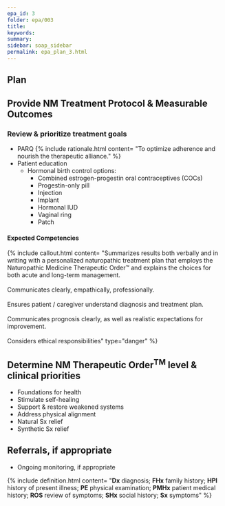 ```yaml
---
epa_id: 3
folder: epa/003
title: 
keywords: 
summary: 
sidebar: soap_sidebar
permalink: epa_plan_3.html
---
```


## Plan
## Provide NM Treatment Protocol & Measurable Outcomes

### Review & prioritize treatment goals
- PARQ
  {% include rationale.html content= "To optimize adherence and nourish the therapeutic alliance." %}
- Patient education
  - Hormonal birth control options:
    - Combined estrogen-progestin oral contraceptives (COCs)
    - Progestin-only pill 
    - Injection
    - Implant
    - Hormonal IUD
    - Vaginal ring
    - Patch

#### Expected Competencies
{% include callout.html content= "Summarizes results both verbally and in writing with a personalized naturopathic treatment plan that employs the Naturopathic Medicine Therapeutic Order™ and explains the choices for both acute and long-term management.<br><br>Communicates clearly, empathically, professionally.<br><br>Ensures patient / caregiver understand diagnosis and treatment plan.<br><br>Communicates prognosis clearly, as well as realistic expectations for improvement.<br><br>Considers ethical responsibilities" type="danger" %}

## Determine NM Therapeutic Order<sup>TM</sup> level & clinical priorities
- Foundations for health
- Stimulate self-healing
- Support & restore weakened systems
- Address physical alignment
- Natural Sx relief
- Synthetic Sx relief

## Referrals, if appropriate
- Ongoing monitoring, if appropriate

{% include definition.html content= "**Dx** diagnosis; **FHx** family history; **HPI** history of present illness; **PE** physical examination; **PMHx** patient medical history; **ROS** review of symptoms; **SHx** social history; **Sx** symptoms" %}
